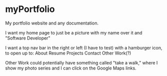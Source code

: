 # myPortfolio
My portfolio website and any documentation.

I want my home page to just be a picture with my name over it and "Software Developer"

I want a top nav bar in the right or left (I have to test) with a hamburger icon, to open up to:
About
Resume
Projects
Contact
Other Work(?)

Other Work could potentially have something called "take a walk," where I show my photo series and I can click on the Google Maps links.
